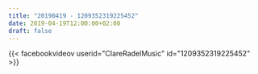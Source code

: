 ```yaml
---
title: "20190419 - 1209352319225452"
date: 2019-04-19T12:00:00+02:00
draft: false
---
```


{{< facebookvideov userid="ClareRadelMusic" id="1209352319225452" >}}